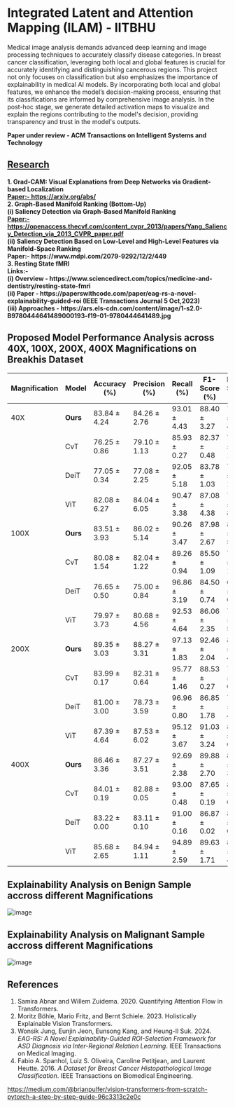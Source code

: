 # Integrated Latent and Attention Mapping (ILAM) - IITBHU 

Medical image analysis demands advanced deep learning and image processing techniques to accurately classify disease categories. In breast cancer classification, leveraging both local and global features is crucial for accurately identifying and distinguishing cancerous regions. This project not only focuses on classification but also emphasizes the importance of explainability in medical AI models.
By incorporating both local and global features, we enhance the model’s decision-making process, ensuring that its classifications are informed by comprehensive image analysis. In the post-hoc stage, we generate detailed activation maps to visualize and explain the regions contributing to the model's decision, providing transparency and trust in the model's outputs.

<b>Paper under review - ACM Transactions on Intelligent Systems and Technology</b>
<h2><u>Research</u></h2>
<b>
  1. Grad-CAM: Visual Explanations from Deep Networks via Gradient-based Localization
  <br>
  <u>Paper:- https://arxiv.org/abs/</u>
</br>
  2. Graph-Based Manifold Ranking (Bottom-Up)
  <br>(i) Saliency Detection via Graph-Based Manifold Ranking
  <br>
  <u> <t>Paper:- https://openaccess.thecvf.com/content_cvpr_2013/papers/Yang_Saliency_Detection_via_2013_CVPR_paper.pdf</t></u>
  <br>
  (ii) Saliency Detection Based on Low-Level and High-Level Features via Manifold-Space Ranking
  <br>
  Paper:- https://www.mdpi.com/2079-9292/12/2/449
  <br>
  3. Resting State fMRI
  <br>
  Links:- 
  <br>
  (i) Overview - https://www.sciencedirect.com/topics/medicine-and-dentistry/resting-state-fmri
  <br>
  (ii) Paper - https://paperswithcode.com/paper/eag-rs-a-novel-explainability-guided-roi
  (IEEE Transactions Journal 5 Oct,2023) 
  <br>
  (iii) Approaches - https://ars.els-cdn.com/content/image/1-s2.0-B9780444641489000193-f19-01-9780444641489.jpg
</b>





## Proposed Model Performance Analysis across 40X, 100X, 200X, 400X Magnifications on Breakhis Dataset

| Magnification | Model   | Accuracy (%)       | Precision (%)      | Recall (%)        | F1-Score (%)       | ROC-Score (%)      |
|---------------|---------|--------------------|--------------------|-------------------|--------------------|--------------------|
| 40X           | <b>Ours</b>    | 83.84 ± 4.24       | 84.26 ± 2.76       | 93.01 ± 4.43      | 88.40 ± 3.27       | 79.22 ± 4.47    |
|               | CvT     | 76.25 ± 0.86       | 79.10 ± 1.13       | 85.93 ± 0.27      | 82.37 ± 0.48       | 72.26 ± 1.32       |
|               | DeiT    | 77.05 ± 0.34       | 77.08 ± 2.25       | 92.05 ± 5.18      | 83.78 ± 1.03       | 70.89 ± 1.64       |
|               | ViT     | 82.08 ± 6.27       | 84.04 ± 6.05       | 90.47 ± 3.38      | 87.08 ± 4.38       | 78.00 ± 8.27       |
| 100X          | <b>Ours </b>    | 83.51 ± 3.93       | 86.02 ± 5.14       | 90.26 ± 3.47      | 87.98 ± 2.67       | 80.27 ± 5.67       |
|               | CvT     | 80.08 ± 1.54       | 82.04 ± 1.22       | 89.26 ± 0.94      | 85.50 ± 1.09       | 75.84 ± 1.82       |
|               | DeiT    | 76.65 ± 0.50       | 75.00 ± 0.84       | 96.86 ± 3.19      | 84.50 ± 0.74       | 67.33 ± 0.74       |
|               | ViT     | 79.97 ± 3.73       | 80.68 ± 4.56       | 92.53 ± 4.64      | 86.06 ± 2.35       | 73.86 ± 5.53       |
| 200X          | <b>Ours </b>    | 89.35 ± 3.03       | 88.27 ± 3.31       | 97.13 ± 1.83      | 92.46 ± 2.04       | 85.37 ± 4.27       |
|               | CvT     | 83.99 ± 0.17       | 82.31 ± 0.64       | 95.77 ± 1.46      | 88.53 ± 0.27       | 79.18 ± 0.36       |
|               | DeiT    | 81.00 ± 3.00       | 78.73 ± 3.59       | 96.96 ± 0.80      | 86.85 ± 1.78       | 74.48 ± 4.56       |
|               | ViT     | 87.39 ± 4.64       | 87.53 ± 6.02       | 95.12 ± 3.67      | 91.03 ± 3.24       | 83.74 ± 6.51       |
| 400X          | <b>Ours </b>    | 86.46 ± 3.36       | 87.27 ± 3.51       | 92.69 ± 2.38      | 89.88 ± 2.70       | 83.72 ± 3.64       |
|               | CvT     | 84.01 ± 0.19       | 82.88 ± 0.05       | 93.00 ± 0.48      | 87.65 ± 0.19       | 81.47 ± 0.11       |
|               | DeiT    | 83.22 ± 0.00       | 83.11 ± 0.10       | 91.00 ± 0.16      | 86.87 ± 0.02       | 81.03 ± 0.05       |
|               | ViT     | 85.68 ± 2.65       | 84.94 ± 1.11       | 94.89 ± 2.59      | 89.63 ± 1.71       | 81.41 ± 4.03       |

## Explainability Analysis on Benign Sample accross different Magnifications

![image](https://github.com/user-attachments/assets/75fa88ab-5aee-4f15-9f9b-1c932cbdf8d9)



## Explainability Analysis on Malignant Sample accross different Magnifications

![image](https://github.com/user-attachments/assets/667b75b6-8f3f-41a5-bb36-f037304f4a2b)




## References 
1. Samira Abnar and Willem Zuidema. 2020. Quantifying Attention Flow in Transformers.
2. Moritz Böhle, Mario Fritz, and Bernt Schiele. 2023. Holistically Explainable Vision Transformers.
3. Wonsik Jung, Eunjin Jeon, Eunsong Kang, and Heung-Il Suk. 2024. *EAG-RS: A Novel Explainability-Guided ROI-Selection Framework for ASD Diagnosis via Inter-Regional Relation Learning*. IEEE Transactions on Medical Imaging.
4. Fabio A. Spanhol, Luiz S. Oliveira, Caroline Petitjean, and Laurent Heutte. 2016. *A Dataset for Breast Cancer Histopathological Image Classification*. IEEE Transactions on Biomedical Engineering.

https://medium.com/@brianpulfer/vision-transformers-from-scratch-pytorch-a-step-by-step-guide-96c3313c2e0c
